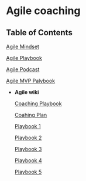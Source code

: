 # Agile coaching
## Table of Contents
[Agile Mindset](https://github.com/maifors/agile/blob/main/Agile%20Mindset.md)

[Agile Playbook](https://github.com/maifors/agile/blob/main/Agile%20Coach%20Playbook.md)

[Agile Podcast](https://github.com/maifors/agile/blob/main/%F0%9F%93%98%20Podiobook%20DX%20(Digital%20Transformation)%20Done%20Right.md)

[Agile MVP Palybook](https://github.com/maifors/agile/blob/main/MVP%20playbook.md)

- **Agile wiki**

  [Coaching Playbook](https://github.com/maifors/agile/wiki/Agile-Coach-Playbook)

  [Coahing Plan](https://github.com/maifors/agile/wiki/Coaching-Plan)

  [Playbook 1](https://github.com/maifors/agile/wiki/Playbook-1:-Enterprise-Agile-Transformation)

  [Playbook 2](https://github.com/maifors/agile/wiki/Playbook-2:-Leadership-Agility-&-Executive-Coaching)

  [Playbook 3](https://github.com/maifors/agile/wiki/Playbook-3:-Scaling-Agile-Framework-Implementation)

  [Playbook 4](https://github.com/maifors/agile/wiki/Playbook-4:-Value-Stream-Identification-&-Optimization)

  [Playbook 5](https://github.com/maifors/agile/wiki/Playbook-5:-Product-Discovery-&-Innovation-Coaching)
